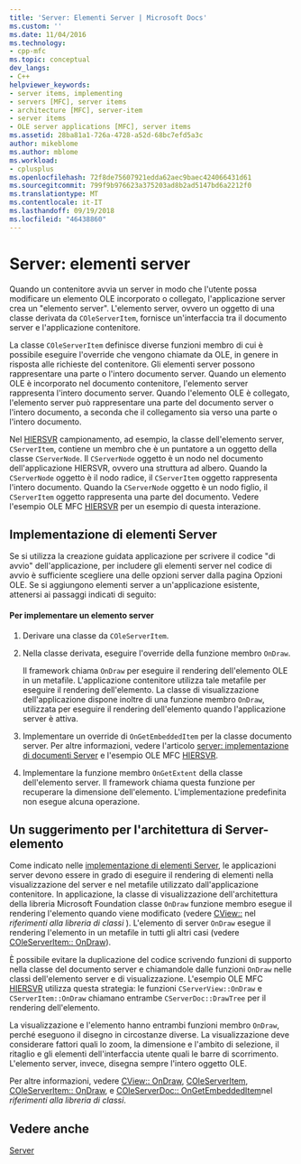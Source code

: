 ```yaml
---
title: 'Server: Elementi Server | Microsoft Docs'
ms.custom: ''
ms.date: 11/04/2016
ms.technology:
- cpp-mfc
ms.topic: conceptual
dev_langs:
- C++
helpviewer_keywords:
- server items, implementing
- servers [MFC], server items
- architecture [MFC], server-item
- server items
- OLE server applications [MFC], server items
ms.assetid: 28ba81a1-726a-4728-a52d-68bc7efd5a3c
author: mikeblome
ms.author: mblome
ms.workload:
- cplusplus
ms.openlocfilehash: 72f8de75607921edda62aec9baec424066431d61
ms.sourcegitcommit: 799f9b976623a375203ad8b2ad5147bd6a2212f0
ms.translationtype: MT
ms.contentlocale: it-IT
ms.lasthandoff: 09/19/2018
ms.locfileid: "46438860"
---
```

# <a name="servers-server-items"></a>Server: elementi server

Quando un contenitore avvia un server in modo che l'utente possa modificare un elemento OLE incorporato o collegato, l'applicazione server crea un "elemento server". L'elemento server, ovvero un oggetto di una classe derivata da `COleServerItem`, fornisce un'interfaccia tra il documento server e l'applicazione contenitore.

La classe `COleServerItem` definisce diverse funzioni membro di cui è possibile eseguire l'override che vengono chiamate da OLE, in genere in risposta alle richieste del contenitore. Gli elementi server possono rappresentare una parte o l'intero documento server. Quando un elemento OLE è incorporato nel documento contenitore, l'elemento server rappresenta l'intero documento server. Quando l'elemento OLE è collegato, l'elemento server può rappresentare una parte del documento server o l'intero documento, a seconda che il collegamento sia verso una parte o l'intero documento.

Nel [HIERSVR](../visual-cpp-samples.md) campionamento, ad esempio, la classe dell'elemento server, `CServerItem`, contiene un membro che è un puntatore a un oggetto della classe `CServerNode`. Il `CServerNode` oggetto è un nodo nel documento dell'applicazione HIERSVR, ovvero una struttura ad albero. Quando la `CServerNode` oggetto è il nodo radice, il `CServerItem` oggetto rappresenta l'intero documento. Quando la `CServerNode` oggetto è un nodo figlio, il `CServerItem` oggetto rappresenta una parte del documento. Vedere l'esempio OLE MFC [HIERSVR](../visual-cpp-samples.md) per un esempio di questa interazione.

##  <a name="_core_implementing_server_items"></a> Implementazione di elementi Server

Se si utilizza la creazione guidata applicazione per scrivere il codice "di avvio" dell'applicazione, per includere gli elementi server nel codice di avvio è sufficiente scegliere una delle opzioni server dalla pagina Opzioni OLE. Se si aggiungono elementi server a un'applicazione esistente, attenersi ai passaggi indicati di seguito:

#### <a name="to-implement-a-server-item"></a>Per implementare un elemento server

1. Derivare una classe da `COleServerItem`.

1. Nella classe derivata, eseguire l'override della funzione membro `OnDraw`.

     Il framework chiama `OnDraw` per eseguire il rendering dell'elemento OLE in un metafile. L'applicazione contenitore utilizza tale metafile per eseguire il rendering dell'elemento. La classe di visualizzazione dell'applicazione dispone inoltre di una funzione membro `OnDraw`, utilizzata per eseguire il rendering dell'elemento quando l'applicazione server è attiva.

1. Implementare un override di `OnGetEmbeddedItem` per la classe documento server. Per altre informazioni, vedere l'articolo [server: implementazione di documenti Server](../mfc/servers-implementing-server-documents.md) e l'esempio OLE MFC [HIERSVR](../visual-cpp-samples.md).

1. Implementare la funzione membro `OnGetExtent` della classe dell'elemento server. Il framework chiama questa funzione per recuperare la dimensione dell'elemento. L'implementazione predefinita non esegue alcuna operazione.

##  <a name="_core_a_tip_for_server.2d.item_architecture"></a> Un suggerimento per l'architettura di Server-elemento

Come indicato nelle [implementazione di elementi Server](#_core_implementing_server_items), le applicazioni server devono essere in grado di eseguire il rendering di elementi nella visualizzazione del server e nel metafile utilizzato dall'applicazione contenitore. In applicazione, la classe di visualizzazione dell'architettura della libreria Microsoft Foundation classe `OnDraw` funzione membro esegue il rendering l'elemento quando viene modificato (vedere [CView::](../mfc/reference/cview-class.md#ondraw) nel *riferimenti alla libreria di classi* ). L'elemento di server `OnDraw` esegue il rendering l'elemento in un metafile in tutti gli altri casi (vedere [COleServerItem:: OnDraw](../mfc/reference/coleserveritem-class.md#ondraw)).

È possibile evitare la duplicazione del codice scrivendo funzioni di supporto nella classe del documento server e chiamandole dalle funzioni `OnDraw` nelle classi dell'elemento server e di visualizzazione. L'esempio OLE MFC [HIERSVR](../visual-cpp-samples.md) utilizza questa strategia: le funzioni `CServerView::OnDraw` e `CServerItem::OnDraw` chiamano entrambe `CServerDoc::DrawTree` per il rendering dell'elemento.

La visualizzazione e l'elemento hanno entrambi funzioni membro `OnDraw`, perché eseguono il disegno in circostanze diverse. La visualizzazione deve considerare fattori quali lo zoom, la dimensione e l'ambito di selezione, il ritaglio e gli elementi dell'interfaccia utente quali le barre di scorrimento. L'elemento server, invece, disegna sempre l'intero oggetto OLE.

Per altre informazioni, vedere [CView:: OnDraw](../mfc/reference/cview-class.md#ondraw), [COleServerItem](../mfc/reference/coleserveritem-class.md), [COleServerItem:: OnDraw](../mfc/reference/coleserveritem-class.md#ondraw), e [COleServerDoc:: OnGetEmbeddedItem](../mfc/reference/coleserverdoc-class.md#ongetembeddeditem)nel *riferimenti alla libreria di classi*.

## <a name="see-also"></a>Vedere anche

[Server](../mfc/servers.md)

